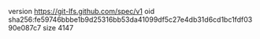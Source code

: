 version https://git-lfs.github.com/spec/v1
oid sha256:fe59746bbbe1b9d25316bb53da41099df5c27e4db31d6cd1bc1fdf0390e087c7
size 4147
